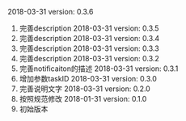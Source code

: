2018-03-31 version: 0.3.6
1. 完善description
2018-03-31 version: 0.3.5
1. 完善description
2018-03-31 version: 0.3.4
1. 完善description
2018-03-31 version: 0.3.3
1. 完善description
2018-03-31 version: 0.3.2
1. 完善notificaiton的描述
2018-03-31 version: 0.3.1
1. 增加参数taskID
2018-03-31 version: 0.3.0
1. 完善说明文字
2018-03-31 version: 0.2.0
1. 按照规范修改
2018-01-31 version: 0.1.0
1. 初始版本